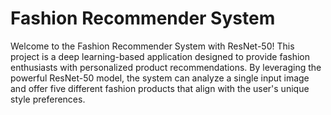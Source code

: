 # Fashion Recommender System

Welcome to the Fashion Recommender System with ResNet-50! This project is a deep learning-based application designed to provide fashion enthusiasts with personalized product recommendations. By leveraging the powerful ResNet-50 model, the system can analyze a single input image and offer five different fashion products that align with the user's unique style preferences.
